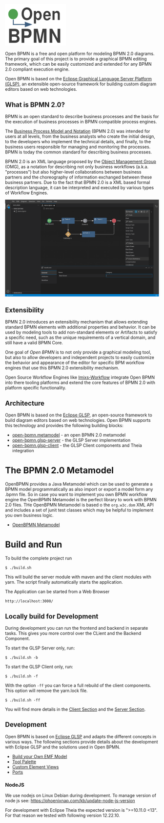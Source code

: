 <img width="200" src="./doc/images/logo-openbpmn.png" />

Open BPMN is a free and open platform for modeling BPMN 2.0 diagrams.  The primary goal of this project is to provide a graphical BPMN editing framework, which can be easily customized and extended for any BPMN 2.0 compliant execution engine. 

Open BPMN is based on the [Eclipse Graphical Language Server Platform (GLSP)](https://www.eclipse.org/glsp/), an extensible open-source framework for building custom diagram editors based on web technologies.

## What is BPMN 2.0?

BPMN is an open standard to describe business processes and the basis for the execution of business processes in BPMN compatible process engines.   

The [Business Process Model and Notation](https://www.omg.org/spec/BPMN/) (BPMN 2.0) was intended for users at all levels, from the business analysts who create the initial design, to the developers who implement the technical details, and finally, to the business users responsible for managing and monitoring the processes. BPMN is today the common standard for describing business processes.

BPMN 2.0 is an XML language proposed by the [Object Management Group](https://www.omg.org/spec/BPMN/) (OMG), as a notation for describing not only business workflows (a.k.a. "processes") but also higher-level collaborations between business partners and the choreography of information exchanged between these business partners. Due to the fact that BPMN 2.0 is a XML based formal description language, it can be interpreted and executed by various types of Workflow Engines. 

<img src="./doc/images/imixs-bpmn-001.png" />

## Extensibility 

BPMN 2.0 introduces an extensibility mechanism that allows extending standard BPMN elements with additional properties and behavior. It can be used by modeling tools to add non-standard elements or Artifacts to satisfy a specific need, such as the unique requirements of a vertical domain, and still have a valid BPMN Core.

One goal of *Open BPMN* is to not only provide a graphical modeling tool, but also to allow developers and independent projects to easily customize the behavior and appearance of the editor for specific BPM workflow engines that use this BPMN 2.0 extensibility mechanism.

Open Source Workflow Engines like [Imixs-Workflow](https://www.imixs.org) integrate Open BPMN into there tooling platforms and extend the core features of BPMN 2.0 with platform specific functionality. 

## Architecture

Open BPMN is based on the [Eclipse GLSP](https://www.eclipse.org/glsp/), an open-source framework to build diagram editors based on web technologies. Open BPMN supports this technology and provides the following building blocks:

 - [open-bpmn.metamodel](./open-bpmn.metamodel/README.md) - an open BPMN 2.0 metamodel
 - [open-bpmn.glsp-server](./open-bpmn.glsp-server/README.md) - the GLSP Server implementation
 - [open-bpmn.glsp-client](./open-bpmn.glsp-client/README.md) - the GLSP Client components and Theia integration


# The BPMN 2.0 Metamodel

OpenBPMN provides a Java Metamodel which can be used to generate a BPMN model programmatically as also import or export a model form any .bpmn file. So in case you want to implement you own BPMN workflow engine the OpenBPMN Metamodel is the perfect library to work with BPMN 2.0 files. THe OpenBPMN Metamodel is based o the `org.w3c.dom` XML API and includes a set of junit test classes which may be helpful to implement you own business logic. 

 - [OpenBPMN Metamodel](./open-bpmn.metamodel/README.md)



# Build and Run

To build the complete project run 

	$ ./build.sh

This will build the server module with maven and the client modules with yarn. The script finally automatically starts the application.

The Application can be started from a Web Browser

	http://localhost:3000/

	

## Locally build for Development

During development you can run the frontend and backend in separate tasks. This gives you more control over the CLient and the Backend Component. 

To start the GLSP Server only, run:

	$ ./build.sh -b

To start the GLSP Client only, run:

	$ ./build.sh -f

With the option `-ff` you can force a full rebuild of the client components. This option will remove the yarn.lock file. 

	$ ./build.sh -ff
	
You will find more details in the [Client Section](./open-bpmn.glsp-client/README.md) and the [Server Section](./open-bpmn.glsp-server/README.md).

## Development

Open BPMN is based on [Eclipse GLSP](https://www.eclipse.org/glsp/) and adapts the different concepts in various ways. The following sections provide details about the development with Eclipse GLSP and the solutions used in Open BPMN.

 - [Build your Own EMF Model](./doc/BPMN_EMF.md)
 - [Tool Palette](./doc/TOOL_PALETTE.md)
 - [Custom Element Views](./doc/CUSTOM_VIEWS.md)
 - [Ports](./doc/PORTS.md)
 
 
 
### NodeJS

We use nodejs on Linux Debian during development. To manage version of node js see: https://phoenixnap.com/kb/update-node-js-version

For development with Eclipse Theia the expected version is ">=10.11.0 <13". For that reason we tested with following version 12.22.10.

	
	 

	